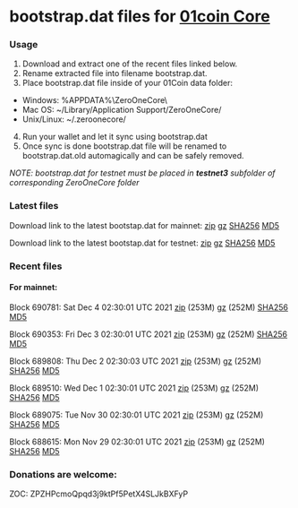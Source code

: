 # bootstrap.dat files for [01coin Core](https://01coin.io)

### Usage

1. Download and extract one of the recent files linked below.
2. Rename extracted file into filename bootstrap.dat.
3. Place bootstrap.dat file inside of your 01Coin data folder:
 - Windows: %APPDATA%\ZeroOneCore\
 - Mac OS: ~/Library/Application Support/ZeroOneCore/
 - Unix/Linux: ~/.zeroonecore/
4. Run your wallet and let it sync using bootstrap.dat
5. Once sync is done bootstrap.dat file will be renamed to bootstrap.dat.old automagically and can be safely removed.

_NOTE: bootstrap.dat for testnet must be placed in **testnet3** subfolder of corresponding ZeroOneCore folder_

### Latest files
Download link to the latest bootstap.dat for mainnet: [zip](https://files.01coin.io/mainnet/bootstrap.dat.zip) [gz](https://files.01coin.io/mainnet/bootstrap.dat.tar.gz) [SHA256](https://files.01coin.io/mainnet/sha256.txt) [MD5](https://files.01coin.io/mainnet/md5.txt)

Download link to the latest bootstap.dat for testnet: [zip](https://files.01coin.io/testnet/bootstrap.dat.zip) [gz](https://files.01coin.io/testnet/bootstrap.dat.tar.gz) [SHA256](https://files.01coin.io/testnet/sha256.txt) [MD5](https://files.01coin.io/testnet/md5.txt)

### Recent files

#### For mainnet:

Block 690781: Sat Dec  4 02:30:01 UTC 2021 [zip](https://files.01coin.io/mainnet/2021-12-04/bootstrap.dat.zip) (253M) [gz](https://files.01coin.io/mainnet/2021-12-04/bootstrap.dat.tar.gz) (252M) [SHA256](https://files.01coin.io/mainnet/2021-12-04/sha256.txt) [MD5](https://files.01coin.io/mainnet/2021-12-04/md5.txt)

Block 690353: Fri Dec  3 02:30:01 UTC 2021 [zip](https://files.01coin.io/mainnet/2021-12-03/bootstrap.dat.zip) (253M) [gz](https://files.01coin.io/mainnet/2021-12-03/bootstrap.dat.tar.gz) (252M) [SHA256](https://files.01coin.io/mainnet/2021-12-03/sha256.txt) [MD5](https://files.01coin.io/mainnet/2021-12-03/md5.txt)

Block 689808: Thu Dec  2 02:30:03 UTC 2021 [zip](https://files.01coin.io/mainnet/2021-12-02/bootstrap.dat.zip) (253M) [gz](https://files.01coin.io/mainnet/2021-12-02/bootstrap.dat.tar.gz) (252M) [SHA256](https://files.01coin.io/mainnet/2021-12-02/sha256.txt) [MD5](https://files.01coin.io/mainnet/2021-12-02/md5.txt)

Block 689510: Wed Dec  1 02:30:01 UTC 2021 [zip](https://files.01coin.io/mainnet/2021-12-01/bootstrap.dat.zip) (253M) [gz](https://files.01coin.io/mainnet/2021-12-01/bootstrap.dat.tar.gz) (252M) [SHA256](https://files.01coin.io/mainnet/2021-12-01/sha256.txt) [MD5](https://files.01coin.io/mainnet/2021-12-01/md5.txt)

Block 689075: Tue Nov 30 02:30:01 UTC 2021 [zip](https://files.01coin.io/mainnet/2021-11-30/bootstrap.dat.zip) (253M) [gz](https://files.01coin.io/mainnet/2021-11-30/bootstrap.dat.tar.gz) (252M) [SHA256](https://files.01coin.io/mainnet/2021-11-30/sha256.txt) [MD5](https://files.01coin.io/mainnet/2021-11-30/md5.txt)

Block 688615: Mon Nov 29 02:30:01 UTC 2021 [zip](https://files.01coin.io/mainnet/2021-11-29/bootstrap.dat.zip) (253M) [gz](https://files.01coin.io/mainnet/2021-11-29/bootstrap.dat.tar.gz) (252M) [SHA256](https://files.01coin.io/mainnet/2021-11-29/sha256.txt) [MD5](https://files.01coin.io/mainnet/2021-11-29/md5.txt)


### Donations are welcome:

ZOC: ZPZHPcmoQpqd3j9ktPf5PetX4SLJkBXFyP
